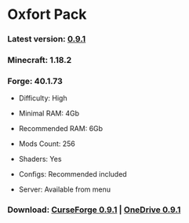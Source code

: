 # Oxfort Pack

### Latest version: [0.9.1](https://github.com/Proxwian/oxtopackmc/blob/main/CHANGELOG.md)
### Minecraft: 1.18.2
### Forge: 40.1.73

* Difficulty: High

* Minimal RAM: 4Gb

* Recommended RAM: 6Gb

* Mods Count: 256

* Shaders: Yes

* Configs: Recommended included

* Server: Available from menu

### Download: [CurseForge 0.9.1](https://www.curseforge.com/minecraft/modpacks/oxfortpack/files/3946069) | [OneDrive 0.9.1](https://goo.by/OxfortPack_Zip)
